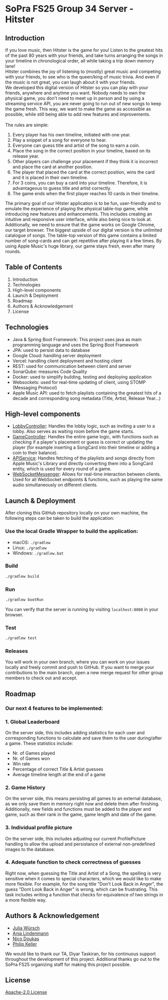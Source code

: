 # SoPra FS25 Group 34 Server - Hitster

## Introduction
If you love music, then Hitster is the game for you!
Listen to the greatest hits of the past 80 years with your friends, 
and take turns arranging the songs in your timeline in chronological order, 
all while taking a trip down memory lane!
<br>
Hitster combines the joy of listening to (mostly) great music and competing with your friends, to see who is the queen/king of music trivia. 
And even if the music is not great, you can laugh about it with your friends.
<br>
We developed this digital version of Hitster so you can play with your friends, anywhere and anytime you want. 
Nobody needs to own the physical game, you don't need to meet up in person and 
by using a streaming service API, you are never going to run out of new songs to keep the game fresh.
This way, we want to make the game as accessible as possible, while still being able to add new features and improvements.
<br>
<br>
The rules are simple:
1. Every player has his own timeline, initiated with one year.
2. Play a snippet of a song for everyone to hear.
3. Everyone can guess title and artist of the song to earn a coin.
4. Place the song in the correct position in your timeline, based on its release year.
5. Other players can challenge your placement if they think it is incorrect and place the card at another
   position.
6. The player that placed the card at the correct position, wins the card and it is placed in their own timeline.
7. For 3 coins, you can buy a card into your timeline. Therefore, it is advantageous to guess title and
   artist correctly.
8. The game ends when the first player reaches 10 cards in their timeline.

The primary goal of our Hitster application is to be fun, user-friendly 
and to emulate the experience of playing the physical table-top game, while introducing new features and enhancements.
This includes creating an intuitive and responsive user interface, while also being nice to look at. 
Additionally, we need to ensure that the game works on Google Chrome, our target browser.
The biggest upside of our digital version is the unlimited catalogue of songs. 
The table-top version of this game contains a limited number of song-cards and can get repetitive after playing it a few times.
By using Apple Music's huge library, our game stays fresh, even after many rounds.

## Table of Contents
1. Introduction
2. Technologies
3. High-level components
4. Launch & Deployment
5. Roadmap
6. Authors & Acknowledgement
7. License

## Technologies
- Java & Spring Boot Framework: This project uses java as main programming language and uses the Spring Boot Framework
- JPA: used to persist data to database
- Google Cloud: handling server deployment
- Vercel: handling client deployment and hosting client
- REST: used for communication between client and server
- SonarQube: measures Code Quality
- Docker: used to simplify building, testing and deploying application
- Websockets: used for real-time updating of client, using STOMP (Messaging Protocol)
- Apple Music API: used to fetch playlists containing the greatest hits of a decade and corresponding song metadata (Title, Artist, Release Year...)

## High-level components
- [LobbyController](https://github.com/nicodoukas/sopra-fs25-group-34-server/blob/main/src/main/java/ch/uzh/ifi/hase/soprafs24/controller/LobbyController.java): Handles the lobby logic, such as inviting a user to a lobby. Also serves as waiting room before the game starts.
- [GameController](https://github.com/nicodoukas/sopra-fs25-group-34-server/blob/main/src/main/java/ch/uzh/ifi/hase/soprafs24/controller/GameController.java): Handles the entire game logic, with functions such as checking if a player's placement or guess is correct or updating the player (for example inserting a SongCard into their timeline or adding a coin to their balance).
- [APIService](https://github.com/nicodoukas/sopra-fs25-group-34-server/blob/main/src/main/java/ch/uzh/ifi/hase/soprafs24/service/APIService.java): Handles fetching of the playlists and songs directly from Apple Music's Library and directly converting them into a SongCard entity, which is used for every round of a game.
- [WebSocketMessenger](https://github.com/nicodoukas/sopra-fs25-group-34-server/blob/main/src/main/java/ch/uzh/ifi/hase/soprafs24/websocket/WebSocketMessenger.java): Allows for real-time interaction between clients. Used for all WebSocket endpoints & functions, such as playing the same audio simultaneously on different clients.

## Launch & Deployment
After cloning this GitHub repository locally on your own machine, the following steps can be taken to build the application:

### Use the local Gradle Wrapper to build the application:
-   macOS: `./gradlew`
-   Linux: `./gradlew`
-   Windows: `./gradlew.bat`

### Build

```bash
./gradlew build
```

### Run

```bash
./gradlew bootRun
```

You can verify that the server is running by visiting `localhost:8080` in your browser.

### Test

```bash
./gradlew test
```

### Releases

You will work in your own branch, where you can work on your issues locally and freely commit and push to GitHub. 
If you want to merge your contributions to the main branch, open a new merge request for other group members to check out and accept.

## Roadmap
### Our next 4 features to be implemented:
### 1. Global Leaderboard
On the server side, this includes adding statistics for each user and corresponding functions to calculate and save them to the user during/after a game.
These statistics include:
- Nr. of Games played
- Nr. of Games won
- Win rate
- Percentage of correct Title & Artist guesses
- Average timeline length at the end of a game

### 2. Game History
On the server side, this means persisting all games to an external database, as we only save them in memory right now and delete them after finishing.
Additionally, new fields and functions must be added to the player and game, such as their rank in the game, game length and date of the game.

### 3. Individual profile picture
On the server side, this includes adjusting our current ProfilePicture handling to allow the upload and persistance of external non-predefined images to the database.

### 4. Adequate function to check correctness of guesses
Right now, when guessing the Title and Artist of a Song, the spelling is very sensitive when it comes to special characters, which we would like to make more flexible.
For example, for the song title "Don't Look Back in Anger", the guess "Dont Look Back in Anger" is wrong, which can be frustrating.
This task includes writing a function that checks for equivalence of two strings in a more flexible way.

## Authors & Acknowledgement
- [Julia Würsch](https://github.com/monolino)
- [Anja Lindenmann](https://github.com/AnchaXD)
- [Nico Doukas](https://github.com/nicodoukas)
- [Philip Keller](https://github.com/phikell)

We would like to thank our TA, Diyar Taskiran, for his continuous support throughout the development of this project.
Additional thanks go out to the SoPra FS25 organizing staff for making this project possible.

## License
[Apache-2.0 License](https://github.com/nicodoukas/sopra-fs25-group-34-server/blob/main/LICENSE)
